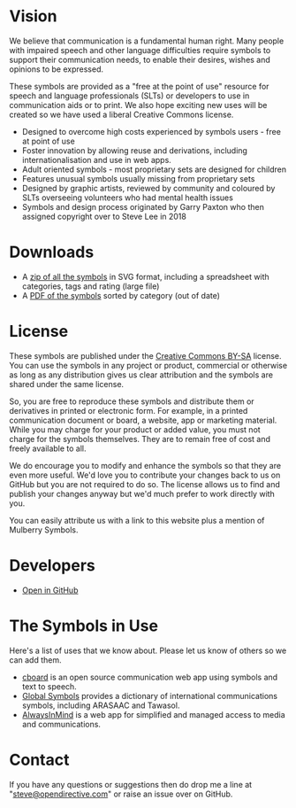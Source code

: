 # Vision

We believe that communication is a fundamental human right. Many people with impaired speech and other language difficulties require symbols to support their communication needs, to enable their desires, wishes and opinions to be expressed.

These symbols are provided as a "free at the point of use" resource for speech and language professionals (SLTs) or developers to use in communication aids or to print. We also hope exciting new uses will be created so we have used a liberal Creative Commons license.

- Designed to overcome high costs experienced by symbols users - free at point of use
- Foster innovation by allowing reuse and derivations, including internationalisation and use in web apps.
- Adult oriented symbols - most proprietary sets are designed for children
- Features unusual symbols usually missing from proprietary sets
- Designed by graphic artists, reviewed by community and coloured by SLTs overseeing volunteers who had mental health issues
- Symbols and design process originated by Garry Paxton who then assigned copyright over to Steve Lee in 2018

# Downloads

- A [zip of all the symbols](https://github.com/mulberrysymbols/mulberry-symbols/releases/latest) in SVG format, including a spreadsheet with categories, tags and rating (large file)
- A [PDF of the symbols](https://github.com/mulberrysymbols/mulberry-symbols/releases/latest) sorted by category (out of date)

# License

These symbols are published under the [Creative Commons BY-SA](https://github.com/mulberrysymbols/mulberry-symbols/blob/master/LICENSE.txt) license. You can use the symbols in any project or product, commercial or otherwise as long as any distribution gives us clear attribution and the symbols are shared under the same license.

So, you are free to reproduce these symbols and distribute them or derivatives in printed or electronic form. For example, in a printed communication document or board, a website, app or marketing material. While you may charge for your product or added value, you must not charge for the symbols themselves. They are to remain free of cost and freely available to all.

We do encourage you to modify and enhance the symbols so that they are even more useful. We'd love you to contribute your changes back to us on GitHub but you are not required to do so. The license allows us to find and publish your changes anyway but we'd much prefer to work directly with you.

You can easily attribute us with a link to this website plus a mention of Mulberry Symbols.

# Developers

- [Open in GitHub](https://github.com/mulberrysymbols/mulberry-symbols)

# The Symbols in Use

Here's a list of uses that we know about. Please let us know of others so we can add them.

- [cboard](https://www.cboard.io/) is an open source communication web app using symbols and text to speech.
- [Global Symbols](https://globalsymbols.com/en/home/) provides a dictionary of international communications symbols, including ARASAAC and Tawasol.
- [AlwaysInMind](https://alwaysinmind.info) is a web app for simplified and managed access to media and communications.

# Contact

If you have any questions or suggestions then do drop me a line at "steve@opendirective.com" or raise an issue over on GitHub.
